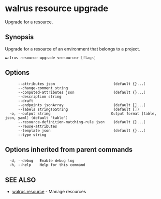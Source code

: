 # walrus resource upgrade

Upgrade for a resource.

## Synopsis

Upgrade for a resource of an environment that belongs to a project.

```
walrus resource upgrade <resource> [flags]
```

## Options

```
      --attributes json                           (default {}...)
      --change-comment string                    
      --computed-attributes json                  (default {}...)
      --description string                       
      --draft                                    
      --endpoints jsonArray                       (default []...)
      --labels stringToString                     (default [])
  -o, --output string                            Output format [table, json, yaml] (default "table")
      --resource-definition-matching-rule json    (default {}...)
      --reuse-attributes                         
      --template json                             (default {}...)
      --type string                              
```

## Options inherited from parent commands

```
  -d, --debug   Enable debug log
  -h, --help    Help for this command
```

## SEE ALSO

* [walrus resource](walrus_resource)	 - Manage resources

